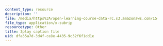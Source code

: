 ```yaml
---
content_type: resource
description: ''
file: /media/https%3A/open-learning-course-data-rc.s3.amazonaws.com/15-071-the-analytics-edge-spring-2017/dfa35a7d3d4fce8e44359c32f6f1dd1e_5tCSR5L4nWI.srt
file_type: application/x-subrip
resourcetype: Other
title: 3play caption file
uid: dfa35a7d-3d4f-ce8e-4435-9c32f6f1dd1e
---
```

